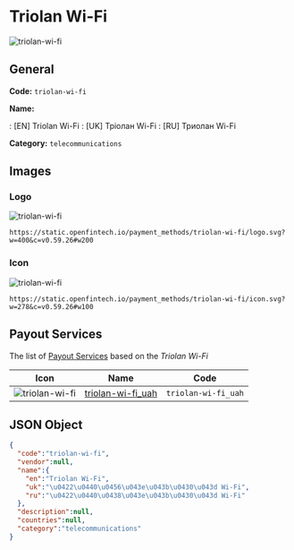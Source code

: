 
# Triolan Wi-Fi 
![triolan-wi-fi](https://static.openfintech.io/payment_methods/triolan-wi-fi/logo.svg?w=400&c=v0.59.26#w200)  

## General 
**Code:** `triolan-wi-fi` 
 
**Name:** 
 
:	[EN] Triolan Wi-Fi 
:	[UK] Тріолан Wi-Fi 
:	[RU] Триолан Wi-Fi 
 
**Category:** `telecommunications` 
 

## Images 

### Logo 
![triolan-wi-fi](https://static.openfintech.io/payment_methods/triolan-wi-fi/logo.svg?w=400&c=v0.59.26#w200)  

```
https://static.openfintech.io/payment_methods/triolan-wi-fi/logo.svg?w=400&c=v0.59.26#w200
```  

### Icon 
![triolan-wi-fi](https://static.openfintech.io/payment_methods/triolan-wi-fi/icon.svg?w=278&c=v0.59.26#w100)  

```
https://static.openfintech.io/payment_methods/triolan-wi-fi/icon.svg?w=278&c=v0.59.26#w100
```  

## Payout Services 
 
The list of [Payout Services](/payout-services/) based on the _Triolan Wi-Fi_ 

|Icon|Name|Code| 
|:---:|:---:|:---:| 
|![triolan-wi-fi](https://static.openfintech.io/payout_methods/triolan-wi-fi/icon.png?w=278&c=v0.59.26#w40) |[triolan-wi-fi_uah](/payout-services/triolan-wi-fi_uah/)|`triolan-wi-fi_uah`| 
 

## JSON Object 

```json
{
  "code":"triolan-wi-fi",
  "vendor":null,
  "name":{
    "en":"Triolan Wi-Fi",
    "uk":"\u0422\u0440\u0456\u043e\u043b\u0430\u043d Wi-Fi",
    "ru":"\u0422\u0440\u0438\u043e\u043b\u0430\u043d Wi-Fi"
  },
  "description":null,
  "countries":null,
  "category":"telecommunications"
}
```  
